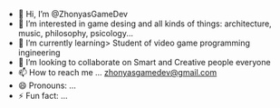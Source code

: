 - 👋 Hi, I’m @ZhonyasGameDev
- 👀 I’m interested in game desing and all kinds of things: architecture, music, philosophy, psicology...
- 🌱 I’m currently learning> Student of video game programming ingineering 
- 💞️ I’m looking to collaborate on Smart and Creative people everyone
- 📫 How to reach me ... zhonyasgamedev@gmail.com
- 😄 Pronouns: ...
- ⚡ Fun fact: ...

<!---
ZhonyasGameDev/ZhonyasGameDev is a ✨ special ✨ repository because its `README.md` (this file) appears on your GitHub profile.
You can click the Preview link to take a look at your changes.
--->
